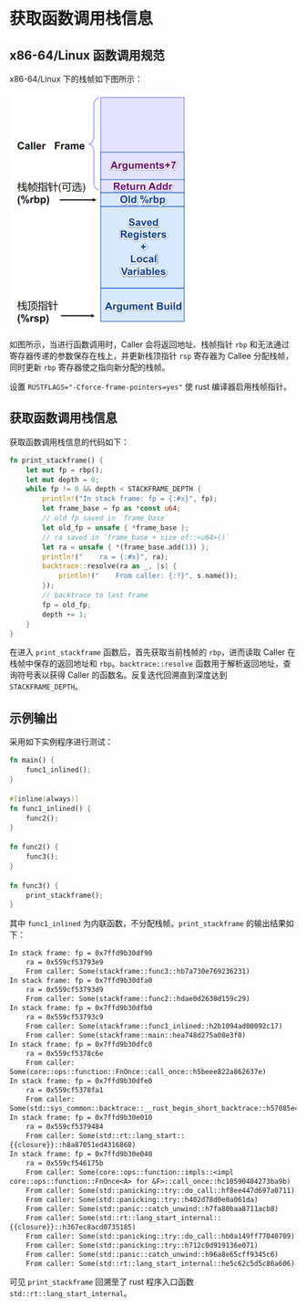 # 获取函数调用栈信息

## x86-64/Linux 函数调用规范

x86-64/Linux 下的栈帧如下图所示：

![](frame.png)

如图所示，当进行函数调用时，Caller 会将返回地址、栈帧指针 `rbp` 和无法通过寄存器传递的参数保存在栈上，并更新栈顶指针 `rsp` 寄存器为 Callee 分配栈帧，同时更新 `rbp` 寄存器使之指向新分配的栈帧。

设置 `RUSTFLAGS="-Cforce-frame-pointers=yes"` 使 rust 编译器启用栈帧指针。

## 获取函数调用栈信息

获取函数调用栈信息的代码如下：

```rust
fn print_stackframe() {
    let mut fp = rbp();
    let mut depth = 0;
    while fp != 0 && depth < STACKFRAME_DEPTH {
        println!("In stack frame: fp = {:#x}", fp);
        let frame_base = fp as *const u64;
        // old fp saved in `frame_base`
        let old_fp = unsafe { *frame_base };
        // ra saved in `frame_base + size_of::<u64>()`
        let ra = unsafe { *(frame_base.add(1)) };
        println!("    ra = {:#x}", ra);
        backtrace::resolve(ra as _, |s| {
            println!("    From caller: {:?}", s.name());
        });
        // backtrace to last frame
        fp = old_fp;
        depth += 1;
    }
}
```

在进入 `print_stackframe` 函数后，首先获取当前栈帧的 `rbp`，进而读取 Caller 在栈帧中保存的返回地址和 `rbp`。`backtrace::resolve` 函数用于解析返回地址，查询符号表以获得 Caller 的函数名。反复迭代回溯直到深度达到 `STACKFRAME_DEPTH`。

## 示例输出

采用如下实例程序进行测试：

```rust
fn main() {
    func1_inlined();
}

#[inline(always)]
fn func1_inlined() {
    func2();
}

fn func2() {
    func3();
}

fn func3() {
    print_stackframe();
}
```

其中 `func1_inlined` 为内联函数，不分配栈帧。`print_stackframe` 的输出结果如下：

```
In stack frame: fp = 0x7ffd9b30df90
    ra = 0x559cf53793e9
    From caller: Some(stackframe::func3::hb7a730e769236231)
In stack frame: fp = 0x7ffd9b30dfa0
    ra = 0x559cf53793d9
    From caller: Some(stackframe::func2::hdae0d2630d159c29)
In stack frame: fp = 0x7ffd9b30dfb0
    ra = 0x559cf53793c9
    From caller: Some(stackframe::func1_inlined::h2b1094ad00092c17)
    From caller: Some(stackframe::main::hea748d275a08e3f0)
In stack frame: fp = 0x7ffd9b30dfc0
    ra = 0x559cf5378c6e
    From caller: Some(core::ops::function::FnOnce::call_once::h5beee822a862637e)
In stack frame: fp = 0x7ffd9b30dfe0
    ra = 0x559cf5378fa1
    From caller: Some(std::sys_common::backtrace::__rust_begin_short_backtrace::h57085e4886a8a351)
In stack frame: fp = 0x7ffd9b30e010
    ra = 0x559cf5379484
    From caller: Some(std::rt::lang_start::{{closure}}::h8a87051ed4316868)
In stack frame: fp = 0x7ffd9b30e040
    ra = 0x559cf546175b
    From caller: Some(core::ops::function::impls::<impl core::ops::function::FnOnce<A> for &F>::call_once::hc10590404273ba9b)
    From caller: Some(std::panicking::try::do_call::hf8ee447d697a0711)
    From caller: Some(std::panicking::try::h402d78d0e0a061da)
    From caller: Some(std::panic::catch_unwind::h7fa80baa8711acb8)
    From caller: Some(std::rt::lang_start_internal::{{closure}}::h367ec8acd0735185)
    From caller: Some(std::panicking::try::do_call::hb0a149ff77040709)
    From caller: Some(std::panicking::try::h712c0d919136e071)
    From caller: Some(std::panic::catch_unwind::h96a8e65cff9345c6)
    From caller: Some(std::rt::lang_start_internal::he5c62c5d5c86a606)
```

可见 `print_stackframe` 回溯至了 rust 程序入口函数 `std::rt::lang_start_internal`。